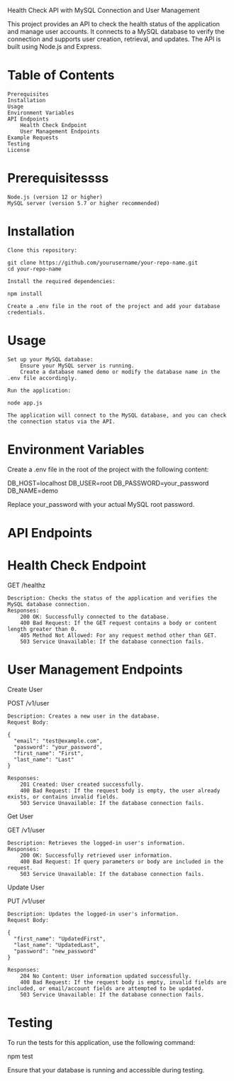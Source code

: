 Health Check API with MySQL Connection and User Management

This project provides an API to check the health status of the application and manage user accounts. It connects to a MySQL database to verify the connection and supports user creation, retrieval, and updates. The API is built using Node.js and Express.

# Table of Contents

    Prerequisites
    Installation
    Usage
    Environment Variables
    API Endpoints
        Health Check Endpoint
        User Management Endpoints
    Example Requests
    Testing
    License

# Prerequisitessss

    Node.js (version 12 or higher)
    MySQL server (version 5.7 or higher recommended)

# Installation

    Clone this repository:

    git clone https://github.com/yourusername/your-repo-name.git
    cd your-repo-name

    Install the required dependencies:

    npm install

    Create a .env file in the root of the project and add your database credentials.

# Usage

    Set up your MySQL database:
        Ensure your MySQL server is running.
        Create a database named demo or modify the database name in the .env file accordingly.

    Run the application:

    node app.js

    The application will connect to the MySQL database, and you can check the connection status via the API.

# Environment Variables

Create a .env file in the root of the project with the following content:

DB_HOST=localhost
DB_USER=root
DB_PASSWORD=your_password
DB_NAME=demo

Replace your_password with your actual MySQL root password.

# API Endpoints

# Health Check Endpoint

GET /healthz

    Description: Checks the status of the application and verifies the MySQL database connection.
    Responses:
        200 OK: Successfully connected to the database.
        400 Bad Request: If the GET request contains a body or content length greater than 0.
        405 Method Not Allowed: For any request method other than GET.
        503 Service Unavailable: If the database connection fails.

# User Management Endpoints
Create User

POST /v1/user

    Description: Creates a new user in the database.
    Request Body:

    {
      "email": "test@example.com",
      "password": "your_password",
      "first_name": "First",
      "last_name": "Last"
    }

    Responses:
        201 Created: User created successfully.
        400 Bad Request: If the request body is empty, the user already exists, or contains invalid fields.
        503 Service Unavailable: If the database connection fails.

Get User

GET /v1/user

    Description: Retrieves the logged-in user's information.
    Responses:
        200 OK: Successfully retrieved user information.
        400 Bad Request: If query parameters or body are included in the request.
        503 Service Unavailable: If the database connection fails.

Update User

PUT /v1/user

    Description: Updates the logged-in user's information.
    Request Body:

    {
      "first_name": "UpdatedFirst",
      "last_name": "UpdatedLast",
      "password": "new_password"
    }

    Responses:
        204 No Content: User information updated successfully.
        400 Bad Request: If the request body is empty, invalid fields are included, or email/account fields are attempted to be updated.
        503 Service Unavailable: If the database connection fails.

# Testing

To run the tests for this application, use the following command:

npm test

Ensure that your database is running and accessible during testing.
